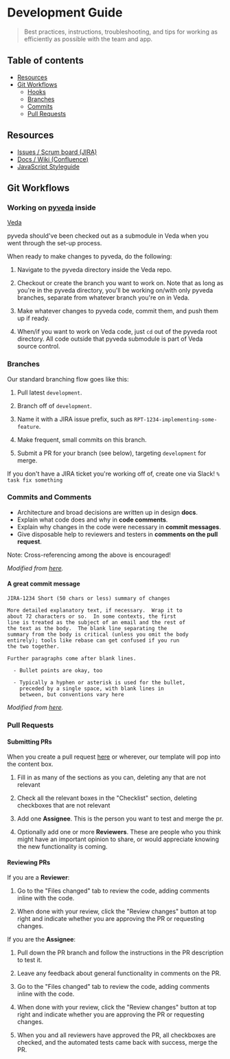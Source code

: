 # Development Guide
>Best practices, instructions, troubleshooting, and tips for working as efficiently as possible
with the team and app.

## Table of contents
- [Resources](#resources)
- [Git Workflows](#git-workflows)
   - [Hooks](#hooks)
   - [Branches](#branches)
   - [Commits](#commits)
   - [Pull Requests](#pull-requests)

## Resources

- [Issues / Scrum board (JIRA)](https://gbdpaas.atlassian.net/secure/RapidBoard.jspa?rapidView=62)
- [Docs / Wiki (Confluence)](https://gbdpaas.atlassian.net/wiki/spaces/RP/pages)
- [JavaScript Styleguide](https://github.com/glortho/javascript)

## Git Workflows

### Working on [pyveda](https://github.com/DigitalGlobe/pyveda/) inside
[Veda](https://github.com/DigitalGlobe/veda/)

pyveda should've been checked out as a submodule
in Veda when you went through the set-up process.

When ready to make changes to pyveda, do the following:

1. Navigate to the pyveda directory inside the Veda repo.

1. Checkout or create the branch you want to work on. Note that as long as
   you're in the pyveda directory, you'll be working on/with only pyveda
   branches, separate from whatever branch you're on in Veda.

1. Make whatever changes to pyveda code, commit them, and push them up if
   ready.

1. When/if you want to work on Veda code, just `cd` out of the pyveda root
   directory. All code outside that pyveda submodule is part of Veda source
   control.

### Branches

Our standard branching flow goes like this:

1. Pull latest `development`.

1. Branch off of `development`.

1. Name it with a JIRA issue prefix, such as `RPT-1234-implementing-some-feature`.

1. Make frequent, small commits on this branch.

1. Submit a PR for your branch (see below), targeting `development` for merge.

If you don't have a JIRA ticket you're working off of, create one via Slack! `% task fix something`

### Commits and Comments

- Architecture and broad decisions are written up in design **docs**.
- Explain what code does and why in **code comments**.
- Explain why changes in the code were necessary in **commit messages**.
- Give disposable help to reviewers and testers in **comments on the pull request**.

Note: Cross-referencing among the above is encouraged!

*Modified from [here](https://medium.com/square-corner-blog/how-square-writes-commit-messages-8e92fcbf77c9).*

#### A great commit message

```
JIRA-1234 Short (50 chars or less) summary of changes

More detailed explanatory text, if necessary.  Wrap it to
about 72 characters or so.  In some contexts, the first
line is treated as the subject of an email and the rest of
the text as the body.  The blank line separating the
summary from the body is critical (unless you omit the body
entirely); tools like rebase can get confused if you run
the two together.

Further paragraphs come after blank lines.

  - Bullet points are okay, too

  - Typically a hyphen or asterisk is used for the bullet,
    preceded by a single space, with blank lines in
    between, but conventions vary here
```

*Modified from [here](https://git-scm.com/book/en/v2/Distributed-Git-Contributing-to-a-Project).*

### Pull Requests

#### Submitting PRs

When you create a pull request [here](https://github.com/DigitalGlobe/timbr-omni/pulls) or wherever, our template will pop into the content box.

1. Fill in as many of the sections as you can, deleting any that are not relevant

1. Check all the relevant boxes in the "Checklist" section, deleting checkboxes that are not relevant

1. Add one **Assignee**. This is the person you want to test and merge the pr.

1. Optionally add one or more **Reviewers**. These are people who you think might have an important opinion to share, or would appreciate knowing the new functionality is coming.

#### Reviewing PRs

If you are a **Reviewer**:

1. Go to the "Files changed" tab to review the code, adding comments inline with the code.

1. When done with your review, click the "Review changes" button at top right and indicate whether you are approving the PR or requesting changes.

If you are the **Assignee**:

1. Pull down the PR branch and follow the instructions in the PR description to test it.

1. Leave any feedback about general functionality in comments on the PR.

1. Go to the "Files changed" tab to review the code, adding comments inline with the code.

1. When done with your review, click the "Review changes" button at top right and indicate whether you are approving the PR or requesting changes.

1. When you and all reviewers have approved the PR, all checkboxes are checked, and the automated tests came back with success, merge the PR.

